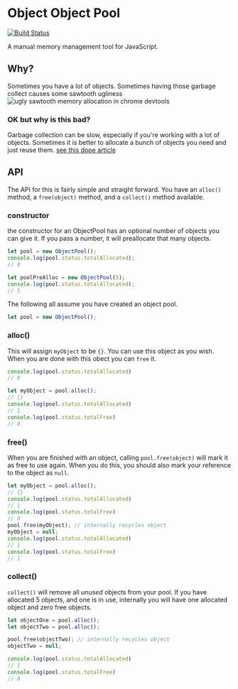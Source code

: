 # Object Object Pool 

[![Build Status](https://travis-ci.org/WillsonSmith/ObjectPool.svg?branch=master)](https://travis-ci.org/WillsonSmith/ObjectPool)

A manual memory management tool for JavaScript.

## Why?
Sometimes you have a lot of objects. Sometimes having those garbage collect causes some sawtooth ugliness
![ugly sawtooth memory allocation in chrome devtools](http://cl.willsonsmith.com/0h3Y0a2V3Y3t/0tpPQ.png)

### OK but why is this bad?
Garbage collection can be slow, especially if you're working with a lot of objects.
Sometimes it is better to allocate a bunch of objects you need and just reuse them.
[see this dope article](https://www.html5rocks.com/en/tutorials/speed/static-mem-pools/)


## API
The API for this is fairly simple and straight forward. You have an `alloc()` method, a `free(object)` method, and a `collect()` method available.

### constructor
the constructor for an ObjectPool has an optional number of objects you can give it. If you pass a number, it will preallocate that many objects.

```js
let pool = new ObjectPool();
console.log(pool.status.totalAllocated);
// 0

let poolPreAlloc = new ObjectPool(5);
console.log(pool.status.totalAllocated);
// 5

```

The following all assume you have created an object pool.

```js
let pool = new ObjectPool();
```

### alloc()
This will assign `myObject` to be `{}`. You can use this object as you wish.
When you are done with this obect you can `free` it.
```js
console.log(pool.status.totalAllocated)
// 0

let myObject = pool.alloc();
// {}
console.log(pool.status.totalAllocated)
// 1
console.log(pool.status.totalFree)
// 0
```

### free()
When you are finished with an object, calling `pool.free(object)` will mark it as free to use again.
When you do this, you should also mark your reference to the object as `null`.

```js
let myObject = pool.alloc();
// {}
console.log(pool.status.totalAllocated)
// 1
console.log(pool.status.totalFree)
// 0
pool.free(myObject); // internally recycles object
myObject = null;
console.log(pool.status.totalAllocated)
// 1
console.log(pool.status.totalFree)
// 1
```

### collect()
`collect()` will remove all _unused_ objects from your pool. If you have allocated 5 objects, and one is in use,
internally you will have one allocated object and zero free objects. 

```js
let objectOne = pool.alloc();
let objectTwo = pool.alloc();

pool.free(objectTwo); // internally recycles object
objectTwo = null;

console.log(pool.status.totalAllocated)
// 1
console.log(pool.status.totalFree)
// 0
```

